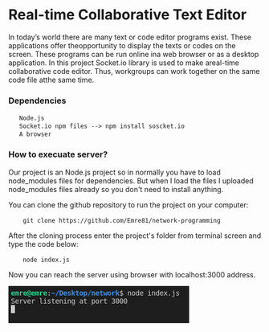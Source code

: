 # Real-time Collaborative Text Editor

In today’s world there are many text or code editor programs exist. These applications offer theopportunity to display the texts or codes on the screen. These programs can be run online ina web browser or as a desktop application.  In this project Socket.io library is used to make areal-time collaborative code editor. Thus, workgroups can work together on the same code file atthe same time.

### Dependencies
       Node.js
       Socket.io npm files --> npm install soscket.io
       A browser
  
### How to execuate server?
Our project is an Node.js project so in normally you have to load node_modules files for dependencies. But when I load the files I uploaded node_modules files already so you don't need to install anything.

You can clone the github repository to run the project on your computer:
 
        git clone https://github.com/Emre81/network-programming
        
After the cloning process enter the project's folder from terminal screen and type the code below:
  
        node index.js
        
Now you can reach the server using browser with localhost:3000 address.    

![Server-image](images/start.png)
